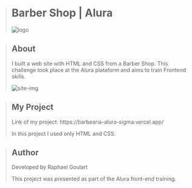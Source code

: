 ><h1>Barber Shop | Alura</h1>
>
>![logo](https://user-images.githubusercontent.com/102624691/186651831-6f6914e7-210f-4cd3-8bbe-1a2cfa934a82.png)

><h2>About</h2>
>I built a web site with HTML and CSS from a Barber Shop.
>This challenge took place at the Alura plataform and aims to train Frontend skills.
> 
>![site-img](https://user-images.githubusercontent.com/102624691/186652258-9cb00410-eb5d-44a7-901a-458a654ab8f1.png)


><h2>My Project</h2>
>Link of my project: https://barbearia-alura-sigma.vercel.app/
>
>
>In this project I used only HTML and CSS.

><h2>Author</h2>
>Developed by Raphael Goulart
>
>This project was presented as part of the Alura front-end training. 
>


